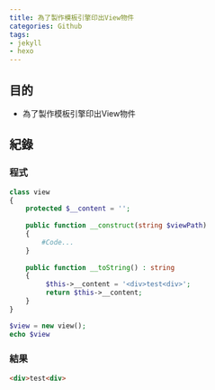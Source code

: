 ```yaml
---
title: 為了製作模板引擎印出View物件
categories: Github
tags:
- jekyll
- hexo
---
```

## 目的 ##

 - 為了製作模板引擎印出View物件
 
## 紀錄 ##

### 程式 ###

```php
class view
{
    protected $__content = '';
    
    public function __construct(string $viewPath)
    {
        #Code...
    }
    
    public function __toString() : string
    {
         $this->__content = '<div>test<div>';
         return $this->__content;
    }
}
```

```php
$view = new view();
echo $view
```

### 結果 ###

```html
<div>test<div>
```